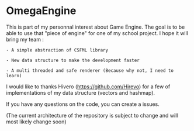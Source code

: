 # OmegaEngine

This is part of my personnal interest about Game Engine.
The goal is to be able to use that "piece of engine" for one of my school project. I hope it will bring my team :

    - A simple abstraction of CSFML library

    - New data structure to make the development faster

    - A multi threaded and safe renderer (Because why not, I need to learn)

I would like to thanks Hivero (https://github.com/Hirevo) for a few of implementations of my data structure (vectors and hashmap).

If you have any questions on the code, you can create a issues.

(The current architecture of the repository is subject to change and will most likely change soon)
